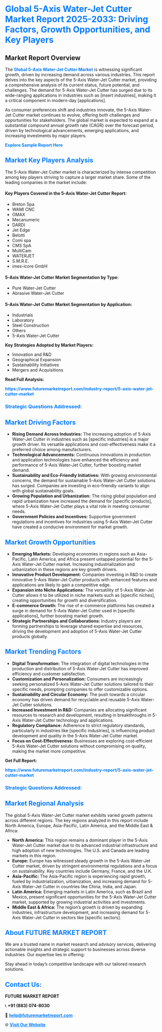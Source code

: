 <h1 style="color: #007BFF;">Global 5-Axis Water-Jet Cutter Market Report 2025-2033: Driving Factors, Growth Opportunities, and Key Players</h1>

<section id="overview">
<h2>Market Report Overview</h2>
<p>The <a href="https://www.futuremarketreport.com/industry-report/5-axis-water-jet-cutter-market" style="color: #007BFF; text-decoration: none;"><strong>Global 5-Axis Water-Jet Cutter Market</strong></a> is witnessing significant growth, driven by increasing demand across various industries. This report delves into the key aspects of the 5-Axis Water-Jet Cutter market, providing a comprehensive analysis of its current status, future potential, and challenges. The demand for 5-Axis Water-Jet Cutter has surged due to its wide-ranging applications in industries such as [insert industries], making it a critical component in modern-day [applications].</p>
<p>As consumer preferences shift and industries innovate, the 5-Axis Water-Jet Cutter market continues to evolve, offering both challenges and opportunities for stakeholders. The global market is expected to expand at a substantial compound annual growth rate (CAGR) over the forecast period, driven by technological advancements, emerging applications, and increasing investments by major players.</p>
</section>

<section id="overview">
<p><a href="https://www.futuremarketreport.com/request-sample/reportId=120004" style="color: #007BFF; text-decoration: none;"><strong>Explore Sample Report Here</strong></a></p>
</section>

<section id="key-players">
<h2 style="color: #007BFF;">Market Key Players Analysis</h2>
<p>The 5-Axis Water-Jet Cutter market is characterized by intense competition among key players striving to capture a larger market share. Some of the leading companies in the market include:</p>
<h4>Key Players Covered in the 5-Axis Water-Jet Cutter Report:</h4>
<ul><li>Breton Spa</li><li>WAMI CNC</li><li>OMAX</li><li>Mecanumeric</li><li>DARDI</li><li>Jet Edge</li><li>Belotti</li><li>Comi spa</li><li>CMS SpA</li><li>MultiCam</li><li>WATERJET</li><li>S.M.R.E.</li><li>imes-icore GmbH</li></ul>
<h4>5-Axis Water-Jet Cutter Market Segmentation by Type:</h4>
<ul><li>Pure Water-Jet Cutter</li><li>Abrasive Water-Jet Cutter</li></ul>

<h4>5-Axis Water-Jet Cutter Market Segmentation by Application:</h4>
<ul><li>Industrials</li><li>Laboratory</li><li>Steel Construction</li><li>Others</li><li>5-Axis Water-Jet Cutter</li></ul>
<p><strong>Key Strategies Adopted by Market Players:</strong></p>
<ul>
<li>Innovation and R&D</li>
<li>Geographical Expansion</li>
<li>Sustainability Initiatives</li>
<li>Mergers and Acquisitions</li>
</ul>
</section>

<section>
<p><strong>Read Full Analysis: </strong></p><a href="https://www.futuremarketreport.com/industry-report/5-axis-water-jet-cutter-market" style="color: #007BFF; text-decoration: none;"><strong>https://www.futuremarketreport.com/industry-report/5-axis-water-jet-cutter-market</strong></a>
<h3 style="color: #007BFF;">Strategic Questions Addressed:</h3>
</section>

<section id="driving-factors">
<h2 style="color: #007BFF;">Market Driving Factors</h2>
<ul>
<li><strong>Rising Demand Across Industries:</strong> The increasing adoption of 5-Axis Water-Jet Cutter in industries such as [specific industries] is a major growth driver. Its versatile applications and cost-effectiveness make it a preferred choice among manufacturers.</li>
<li><strong>Technological Advancements:</strong> Continuous innovations in production and application technologies have enhanced the efficiency and performance of 5-Axis Water-Jet Cutter, further boosting market demand.</li>
<li><strong>Sustainability and Eco-Friendly Initiatives:</strong> With growing environmental concerns, the demand for sustainable 5-Axis Water-Jet Cutter solutions has surged. Companies are investing in eco-friendly variants to align with global sustainability goals.</li>
<li><strong>Growing Population and Urbanization:</strong> The rising global population and rapid urbanization have increased the demand for [specific products], where 5-Axis Water-Jet Cutter plays a vital role in meeting consumer needs.</li>
<li><strong>Government Policies and Incentives:</strong> Supportive government regulations and incentives for industries using 5-Axis Water-Jet Cutter have created a conducive environment for market growth.</li>
</ul>
</section>

<section id="growth-opportunities">
<h2 style="color: #007BFF;">Market Growth Opportunities</h2>
<ul>
<li><strong>Emerging Markets:</strong> Developing economies in regions such as Asia-Pacific, Latin America, and Africa present untapped potential for the 5-Axis Water-Jet Cutter market. Increasing industrialization and urbanization in these regions are key growth drivers.</li>
<li><strong>Innovative Product Development:</strong> Companies investing in R&D to create innovative 5-Axis Water-Jet Cutter products with enhanced features and applications are likely to gain a competitive edge.</li>
<li><strong>Expansion into Niche Applications:</strong> The versatility of 5-Axis Water-Jet Cutter allows it to be utilized in niche markets such as [specific niches], creating opportunities for growth and diversification.</li>
<li><strong>E-commerce Growth:</strong> The rise of e-commerce platforms has created a surge in demand for 5-Axis Water-Jet Cutter used in [specific applications], further boosting market growth.</li>
<li><strong>Strategic Partnerships and Collaborations:</strong> Industry players are forming partnerships to leverage shared expertise and resources, driving the development and adoption of 5-Axis Water-Jet Cutter products globally.</li>
</ul>
</section>

<section id="trending-factors">
<h2 style="color: #007BFF;">Market Trending Factors</h2>
<ul>
<li><strong>Digital Transformation:</strong> The integration of digital technologies in the production and distribution of 5-Axis Water-Jet Cutter has improved efficiency and customer satisfaction.</li>
<li><strong>Customization and Personalization:</strong> Consumers are increasingly seeking personalized 5-Axis Water-Jet Cutter solutions tailored to their specific needs, prompting companies to offer customizable options.</li>
<li><strong>Sustainability and Circular Economy:</strong> The push towards a circular economy has driven demand for recyclable and reusable 5-Axis Water-Jet Cutter solutions.</li>
<li><strong>Increased Investment in R&D:</strong> Companies are allocating significant resources to research and development, resulting in breakthroughs in 5-Axis Water-Jet Cutter technology and applications.</li>
<li><strong>Regulatory Compliance:</strong> Adherence to strict regulatory standards, particularly in industries like [specific industries], is influencing product development and quality in the 5-Axis Water-Jet Cutter market.</li>
<li><strong>Focus on Cost-Effectiveness:</strong> Businesses are exploring cost-efficient 5-Axis Water-Jet Cutter solutions without compromising on quality, making the market more competitive.</li>
</ul>
</section>

<section>
<p><strong>Get Full Report: </strong></p><a href="https://www.futuremarketreport.com/industry-report/5-axis-water-jet-cutter-market" style="color: #007BFF; text-decoration: none;"><strong>https://www.futuremarketreport.com/industry-report/5-axis-water-jet-cutter-market</strong></a>
<h3 style="color: #007BFF;">Strategic Questions Addressed:</h3>
</section>


<section id="regional-analysis">
<h2 style="color: #007BFF;">Market Regional Analysis</h2>
<p>The global 5-Axis Water-Jet Cutter market exhibits varied growth patterns across different regions. The key regions analyzed in this report include North America, Europe, Asia-Pacific, Latin America, and the Middle East & Africa:</p>
<ul>
<li><strong>North America:</strong> This region remains a dominant player in the 5-Axis Water-Jet Cutter market due to its advanced industrial infrastructure and high adoption of new technologies. The U.S. and Canada are leading markets in this region.</li>
<li><strong>Europe:</strong> Europe has witnessed steady growth in the 5-Axis Water-Jet Cutter market, driven by stringent environmental regulations and a focus on sustainability. Key countries include Germany, France, and the U.K.</li>
<li><strong>Asia-Pacific:</strong> The Asia-Pacific region is experiencing rapid growth, fueled by industrialization, urbanization, and increasing demand for 5-Axis Water-Jet Cutter in countries like China, India, and Japan.</li>
<li><strong>Latin America:</strong> Emerging markets in Latin America, such as Brazil and Mexico, present significant opportunities for the 5-Axis Water-Jet Cutter market, supported by growing industrial activities and investments.</li>
<li><strong>Middle East & Africa:</strong> The region’s growth is driven by expanding industries, infrastructure development, and increasing demand for 5-Axis Water-Jet Cutter in sectors like [specific sectors].</li>
</ul>
</section>

<footer>
<h2 style="color: #007BFF;">About FUTURE MARKET REPORT</h2>
<p>We are a trusted name in market research and advisory services, delivering actionable insights and strategic support to businesses across diverse industries. Our expertise lies in offering:</p>

<p>Stay ahead in today’s competitive landscape with our tailored research solutions.</p>

<h2 style="color: #007BFF;">Contact Us:</h2>
<p><strong>FUTURE MARKET REPORT</strong></p>
<p>📞 <strong>+91 (883) 074-8030</strong></p>
<p>📧 <strong><a href="mailto:help@futuremarketreport.com" style="color: #007BFF;">help@futuremarketreport.com</a></strong></p>
<p>🌐 <strong><a href="https://www.futuremarketreport.com/" style="color: #007BFF;">Visit Our Website</a></strong></p>
</footer>